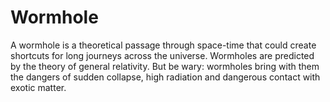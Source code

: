 # Wormhole
A wormhole is a theoretical passage through space-time that could create shortcuts for long journeys across the universe. Wormholes are predicted by the theory of general relativity. But be wary: wormholes bring with them the dangers of sudden collapse, high radiation and dangerous contact with exotic matter.
